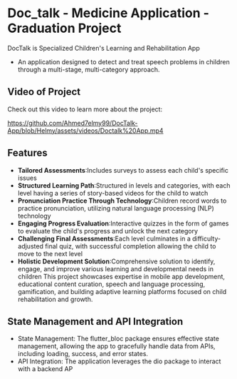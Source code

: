 # Doc_talk - Medicine Application - Graduation Project

DocTalk is Specialized Children's Learning and Rehabilitation App
 - An application designed to detect and treat speech problems in children through a multi-stage, multi-category approach.
## Video of Project

Check out this video to learn more about the project:

https://github.com/Ahmed7elmy99/DocTalk-App/blob/Helmy/assets/videos/Doctalk%20App.mp4
## Features
- **Tailored Assessments**:Includes surveys to assess each child's specific issues
- **Structured Learning Path**:Structured in levels and categories, with each level having a series of story-based videos for the child to watch
- **Pronunciation Practice Through Technology**:Children record words to practice pronunciation, utilizing natural language processing (NLP) technology
- **Engaging Progress Evaluation**:Interactive quizzes in the form of games to evaluate the child's progress and unlock the next category
- **Challenging Final Assessments**:Each level culminates in a difficulty-adjusted final quiz, with successful completion allowing the child to move to
the next level
- **Holistic Development Solution**:Comprehensive solution to identify, engage, and improve various learning and developmental needs in children
This project showcases expertise in mobile app development, educational content curation, speech and language
processing, gamification, and building adaptive learning platforms focused on child rehabilitation and growth.

## State Management and API Integration
* State Management: The flutter_bloc package ensures effective state management, allowing the app to gracefully handle data from APIs, including loading, success, and error states.
* API Integration: The application leverages the dio package to interact with a backend AP
